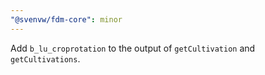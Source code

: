 ```yaml
---
"@svenvw/fdm-core": minor
---
```


Add `b_lu_croprotation` to the output of `getCultivation` and `getCultivations`.
